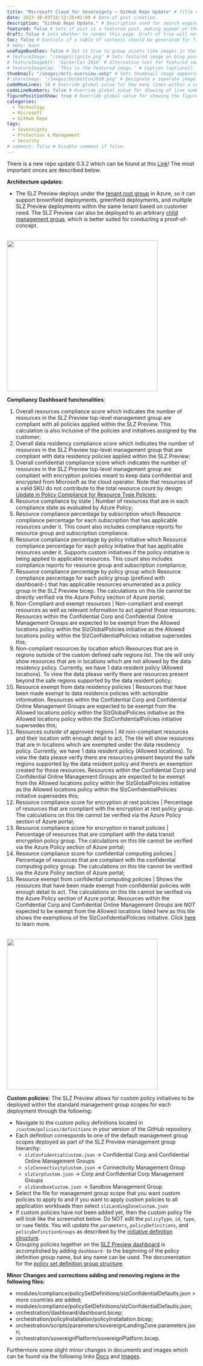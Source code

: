 ```yaml
---
title: "Microsoft Cloud for Sovereignty – GitHub Repo Update" # Title of the blog post.
date: 2023-10-03T16:12:35+01:00 # Date of post creation.
description: "GitHub Repo Update." # Description used for search engine.
featured: false # Sets if post is a featured post, making appear on the home page side bar.
draft: false # Sets whether to render this page. Draft of true will not be rendered.
toc: false # Controls if a table of contents should be generated for first-level links automatically.
# menu: main
usePageBundles: false # Set to true to group assets like images in the same folder as this post.
# featureImage: "/images/ignite.png" # Sets featured image on blog post.
# featureImageAlt: 'DockerCon 2018' # Alternative text for featured image.
# featureImageCap: 'This is the featured image.' # Caption (optional).
thumbnail: "/images/mcfs-overview.webp" # Sets thumbnail image appearing inside card on homepage.
# shareImage: "/images/DockerCon2018.png" # Designate a separate image for social media sharing.
codeMaxLines: 10 # Override global value for how many lines within a code block before auto-collapsing.
codeLineNumbers: false # Override global value for showing of line numbers within code block.
figurePositionShow: true # Override global value for showing the figure label.
categories:
  - Technology
  - Microsoft
  - GitHub Repo
tags:
  - Sovereignty
  - Protection & Management
  - Security 
# comment: false # Disable comment if false.
---
```


There is a new repo update 0.3.2 which can be found at this <a href="https://github.com/sovereign-cloud/sovereign-landing-zone/compare/main...Azure:sovereign-landing-zone:main">Link</a>! The most important onces are described below.

<B>Architecture updates:</B>
  - The SLZ Preview deploys under the <a href="https://learn.microsoft.com/azure/governance/management-groups/overview#root-management-group-for-each-directory">tenant root group</a> in Azure, so it can support brownfield deployments, greenfield deployments, and multiple SLZ Preview deployments within the same tenant based on customer need. The SLZ Preview can also be deployed to an arbitrary [child management group](scenarios/Piloting-SLZ.md), which is better suited for conducting a proof-of-concept.

<br>
<img src="/images/slz-initial-architecture.png" width="400" height="400">
<br>

<B>Compliancy Dashboard functonalities</B>:
  1. Overall resources compliance score which indicates the number of resources in the SLZ Preview top-level management group are compliant with all policies applied within the SLZ Preview. This calculation is also inclusive of the policies and initiatives assigned by the customer;
  2. Overall data residency compliance score which indicates the number of resources in the SLZ Preview top-level management group that are compliant with data residency policies applied within the SLZ Preview;
  3. Overall confidential compliance score which indicates the number of resources in the SLZ Preview top-level management group are compliant with encryption policies meant to keep data confidential and encrypted from Microsoft as the cloud operator. Note that resources of a valid SKU do not contribute to the total resource count by design: <a href="https://azure.microsoft.com/updates/general-availability-update-in-policy-compliance-for-resource-type-policies/">Update in Policy Compliance for Resource Type Policies</a>;
  4. Resource compliance by state | Number of resources that are in each compliance state as evaluated by Azure Policy;
  5. Resource compliance percentage by subscription which Resource compliance percentage for each subscription that has applicable resources under it. This count also includes compliance reports for resource group and subscription compliance.
  6. Resource compliance percentage by policy initiative which Resource compliance percentage for each policy initiative that has applicable resources under it. Supports custom initiatives if the policy initiative is being applied to applicable resources. This count also includes compliance reports for resource group and subscription compliance;
  7. Resource compliance percentage by policy group which Resource compliance percentage for each policy group (prefixed with dashboard-) that has applicable resources enumerated as a policy group in the SLZ Preview bicep. The calculations on this tile cannot be directly verified via the Azure Policy section of Azure portal;
  8. Non-Compliant and exempt resources | Non-compliant and exempt resources as well as relevant information to act against those resources. Resources within the Confidential Corp and Confidential Online Management Groups are expected to be exempt from the Allowed locations policy within the SlzGlobalPolicies initiative as the Allowed locations policy within the SlzConfidentialPolicies initiative supersedes this;
  9. Non-compliant resources by location which Resources that are in regions outside of the custom defined safe regions list. The tile will only show resources that are in locations which are not allowed by the data residency policy. Currently, we have 1 data resident policy (Allowed locations). To view the data please verify there are resources present beyond the safe regions supported by the data resident policy;
  10. Resource exempt from data residency policies | Resources that have been made exempt to data residence policies with actionable information. Resources within the Confidential Corp and Confidential Online Management Groups are expected to be exempt from the Allowed locations policy within the SlzGlobalPolicies initiative as the Allowed locations policy within the SlzConfidentialPolicies initiative supersedes this;
  11. Resources outside of approved regions | All non-compliant resources and their location with enough detail to act. The tile will show resources that are in locations which are exempted under the data residency policy. Currently, we have 1 data resident policy (Allowed locations). To view the data please verify there are resources present beyond the safe regions supported by the data resident policy and there’s an exemption created for those resources. Resources within the Confidential Corp and Confidential Online Management Groups are expected to be exempt from the Allowed locations policy within the SlzGlobalPolicies initiative as the Allowed locations policy within the SlzConfidentialPolicies initiative supersedes this;
  12. Resource compliance score for encryption at rest policies | Percentage of resources that are compliant with the encryption at rest policy group. The calculations on this tile cannot be verified via the Azure Policy section of Azure portal; 
  13. Resource compliance score for encryption in transit policies | Percentage of resources that are compliant with the data transit encryption policy group. The calculations on this tile cannot be verified via the Azure Policy section of Azure portal; 
  14. Resource compliance score for confidential computing policies | Percentage of resources that are compliant with the confidential computing policy group. The calculations on this tile cannot be verified via the Azure Policy section of Azure portal; 
  15. Resource exempt from confidential computing policies | Shows the resources that have been made exempt from confidential policies with enough detail to act. The calculations on this tile cannot be verified via the Azure Policy section of Azure portal. Resources within the Confidential Corp and Confidential Online Management Groups are *NOT* expected to be exempt from the Allowed locations listed here as this tile shows the exemptions of the SlzConfidentialPolicies initiative. 
Click <a href="https://azure.microsoft.com/updates/general-availability-update-in-policy-compliance-for-resource-type-policies/">here</a> to learn more.

<br>
<img src="/images/github_compliance-dashboard.png" width="400" height="400">
<br>


<B>Custom policies:</B>
The SLZ Preview allows for custom policy initiatives to be deployed within the standard management group scopes for each deployment through the following:
- Navigate to the custom policy definitions located in `/custom/policies/definitions` in your version of the GitHub repository.
- Each definition corresponds to one of the default management group scopes deployed as part of the SLZ Preview management group hierarchy:
    - `slzConfidentialCustom.json` -> Confidential Corp and Confidential Online Management Groups
    - `slzConnectivityCustom.json` -> Connectivity Management Group
    - `slzCorpCustom.json` -> Corp and Confidential Corp Management Groups
    - `slzSandboxCustom.json` -> Sandbox Management Group
- Select the file for management group scope that you want custom policies to apply to and if you want to apply custom policies to all application workloads then select `slzLandingZoneCustom.json`
- If custom policies have not been added yet, then the custom policy file will look like the screenshot below. Do NOT edit the `policyType`, `id`, `type`, or `name` fields. You will update the `parameters`, `policyDefinitions`, and `policyDefinitionGroups` as described by the <a href="https://github.com/sovereign-cloud/sovereign-landing-zone/blob/main/docs/scenarios/Extending-Compliance-Dashboard.md">initiative definition structure</a>.
- Grouping policies together on the <a href="https://learn.microsoft.com/azure/governance/policy/concepts/initiative-definition-structure">SLZ Preview dashboard</a> is accomplished by adding `dashboard-` to the beginning of the policy definition group name, but any name can be used. The documentation for the <a href="https://learn.microsoft.com/azure/governance/policy/concepts/initiative-definition-structure#policy-definition-groups">policy set definition group structure</a>.

<B>Minor Changes and corrections adding and removing regions in the following files:</B>
- modules/compliance/policySetDefinitions/slzConfidentialDefaults.json > more countries are added;
- modules/compliance/policySetDefinitions/slzConfidentialDefaults.json;
- orchestration/dashboard/dashboard.bicep;
- orchestration/policyInstallation/policyInstallation.bicep;
- orchestration/scripts/parameters/sovereignLandingZone.parameters.json;
- orchestration/sovereignPlatform/sovereignPlatform.bicep.

Furthermore some slight minor changes in documents and images which can be found via the following links <a href="https://github.com/sovereign-cloud/sovereign-landing-zone/tree/main/docs">Docs</a> and <a href="https://github.com/sovereign-cloud/sovereign-landing-zone/tree/main/docs/images">Images</a>.

